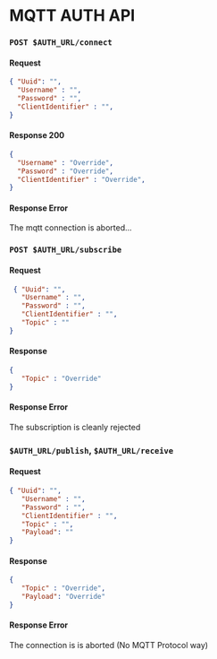 # MQTT AUTH API

### `POST $AUTH_URL/connect`
#### Request
```json
{ "Uuid": "",
  "Username" : "",
  "Password" : "",
  "ClientIdentifier" : "",
}
```
#### Response 200
```json
{
  "Username" : "Override",
  "Password" : "Override",
  "ClientIdentifier" : "Override",
}
```
#### Response Error
The mqtt connection is aborted...

### `POST $AUTH_URL/subscribe`
#### Request
```json
 { "Uuid": "",
   "Username" : "",
   "Password" : "",
   "ClientIdentifier" : "",
   "Topic" : ""
}
```
#### Response
```json
{
   "Topic" : "Override"
}
```
#### Response Error
The subscription is cleanly rejected

### `$AUTH_URL/publish`, `$AUTH_URL/receive`
#### Request
```json
{ "Uuid": "",
   "Username" : "",
   "Password" : "",
   "ClientIdentifier" : "",
   "Topic" : "",
   "Payload": ""
}
```
#### Response
```json
{
   "Topic" : "Override",
   "Payload": "Override"
}
```
#### Response Error
The connection is is aborted (No MQTT Protocol way)
